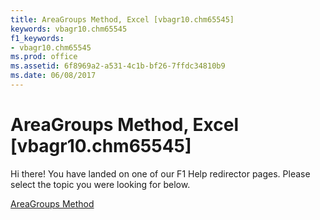 ```yaml
---
title: AreaGroups Method, Excel [vbagr10.chm65545]
keywords: vbagr10.chm65545
f1_keywords:
- vbagr10.chm65545
ms.prod: office
ms.assetid: 6f8969a2-a531-4c1b-bf26-7ffdc34810b9
ms.date: 06/08/2017
---
```



# AreaGroups Method, Excel [vbagr10.chm65545]

Hi there! You have landed on one of our F1 Help redirector pages. Please select the topic you were looking for below.

[AreaGroups Method](http://msdn.microsoft.com/library/ec2a4a28-2f10-4f4f-bd91-642bf1b8ebe2%28Office.15%29.aspx)

